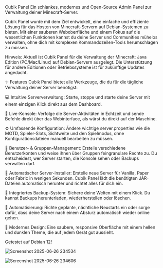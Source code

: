 Cubik Panel
Ein schlankes, modernes und Open-Source Admin Panel zur Verwaltung deiner Minecraft-Server.

Cubik Panel wurde mit dem Ziel entwickelt, eine einfache und effiziente Lösung für das Hosten von Minecraft-Servern auf Debian-Systemen zu bieten. Mit einer sauberen Weboberfläche und einem Fokus auf die wesentlichen Funktionen kannst du deine Server und Communities mühelos verwalten, ohne dich mit komplexen Kommandozeilen-Tools herumschlagen zu müssen.

Hinweis: Aktuell ist Cubik Panel für die Verwaltung der Minecraft: Java Edition (PC/Mac/Linux) auf Debian-Servern ausgelegt. Die Unterstützung für andere Editionen oder Betriebssysteme ist für zukünftige Updates angedacht.

✨ Features
Cubik Panel bietet alle Werkzeuge, die du für die tägliche Verwaltung deiner Server benötigst:

💻 Intuitive Serververwaltung: Starte, stoppe und starte deine Server mit einem einzigen Klick direkt aus dem Dashboard.

📡 Live-Konsole: Verfolge die Server-Aktivitäten in Echtzeit und sende Befehle direkt über das Webinterface, als wärst du direkt auf der Maschine.

⚙️ Umfassende Konfiguration: Ändere wichtige server.properties wie die MOTD, Spieler-Slots, Sichtweite und den Spielmodus, ohne Konfigurationsdateien manuell bearbeiten zu müssen.

👥 Benutzer- & Gruppen-Management: Erstelle verschiedene Benutzerkonten und weise ihnen über Gruppen feingranulare Rechte zu. Du entscheidest, wer Server starten, die Konsole sehen oder Backups verwalten darf.

🚀 Automatischer Server-Installer: Erstelle neue Server für Vanilla, Paper oder Fabric in wenigen Sekunden. Cubik Panel lädt die benötigten JAR-Dateien automatisch herunter und richtet alles für dich ein.

💾 Integriertes Backup-System: Sichere deine Welten mit einem Klick. Du kannst Backups herunterladen, wiederherstellen oder löschen.

🤖 Automatisierung: Richte geplante, nächtliche Neustarts ein oder sorge dafür, dass deine Server nach einem Absturz automatisch wieder online gehen.

🎨 Modernes Design: Eine saubere, responsive Oberfläche mit einem hellen und dunklen Theme, die auf jedem Gerät gut aussieht.



Getestet auf Debian 12!


![Screenshot 2025-06-26 234534](https://github.com/user-attachments/assets/e39d4867-536c-413e-9455-1ede0194e841)



![Screenshot 2025-06-26 234606](https://github.com/user-attachments/assets/13058598-7fec-479c-bc4a-d15d136f8351)
